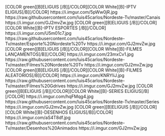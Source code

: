 <channels>
<channel>
<name>[COLOR green][B]ELIGUIS [/B][/COLOR][COLOR White][B]-IPTV ELIGIUS[/B][/COLOR]</name>
<thumbnail>https://i.imgur.com/5pWw0jR.jpg</thumbnail>
<externallink>https://raw.githubusercontent.com/luis45carlos/Nordeste-Tv/master/Canais</externallink>
<fanart>https://i.imgur.com/GJ2mvZw.jpg</fanart>
<info></info>
</channel>
</channels>  
 
<channels>
<channel>
<name>[COLOR green][B]ELIGUIS [/B][/COLOR][COLOR White][B]-IPTV ESPORTES [/B][/COLOR]</name>
<thumbnail>https://i.imgur.com/U5m01c7.jpg</thumbnail>
<externallink>https://raw.githubusercontent.com/luis45carlos/Nordeste-Tv/master/Esporte%20Nordeste%20Tv</externallink>
<fanart>https://i.imgur.com/GJ2mvZw.jpg</fanart>
<info></info>
</channel>
</channels>
 
<channels>
<channel>
<name>[COLOR green][B]ELIGUIS [/B][/COLOR][COLOR White][B]-FILMES LANÇAMENTOS[/B][/COLOR]</name>
<thumbnail>https://i.imgur.com/23mxCv1.jpg</thumbnail>
<externallink>https://raw.githubusercontent.com/luis45carlos/Nordeste-Tv/master/Filmes%20Nordeste%20Tv</externallink>
<fanart>https://i.imgur.com/GJ2mvZw.jpg</fanart>
<info></info>
</channel>
</channels>
 
<channels>
<channel>
<name>[COLOR green][B]ELIGUIS [/B][/COLOR][COLOR White][B]-FILMES ALEATORIOS[/B][/COLOR]</name>
<thumbnail>https://i.imgur.com/KNRYliJ.jpg</thumbnail>
<externallink>https://raw.githubusercontent.com/luis45carlos/Nordeste-Tv/master/Filmes%20Gdrives</externallink>
<fanart>https://i.imgur.com/GJ2mvZw.jpg</fanart>
<info></info>
</channel>
</channels>
 
<channels>
<channel>
<name>[COLOR green][B]ELIGUIS [/B][/COLOR][COLOR White][B]-SERIES ELIGIUS[/B][/COLOR]</name>
<thumbnail>https://i.imgur.com/hqFMqg4.jpg</thumbnail>
<externallink>https://raw.githubusercontent.com/luis45carlos/Nordeste-Tv/master/Series</externallink>
<fanart>https://i.imgur.com/GJ2mvZw.jpg</fanart>
<info></info>
</channel>
</channels>
 
<channels>
<channel>
<name>[COLOR green][B]ELIGUIS [/B][/COLOR][COLOR White][B]-DESENHOS ELIGIUS[/B][/COLOR]</name>
<thumbnail>https://i.imgur.com/aS4T8df.jpg</thumbnail>
<externallink>https://raw.githubusercontent.com/luis45carlos/Nordeste-Tv/master/Desenhos%20Animados</externallink>
<fanart>https://i.imgur.com/GJ2mvZw.jpg</fanart>
<info></info>
</channel>
</channels>
